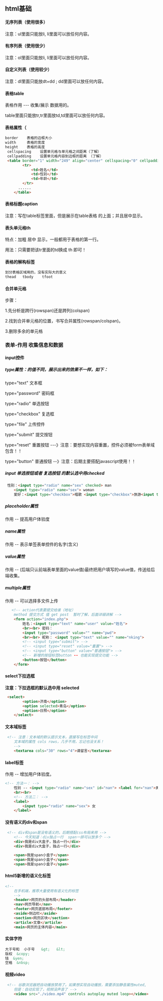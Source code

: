 ## html基础

#### 无序列表（使用很多）

注意：ul里面只能放li,  li里面可以放任何内容。

#### 有序列表（使用很少）

注意：ol里面只能放li,  li里面可以放任何内容。

#### 自定义列表（使用较少）

注意：dl里面只能放dt+dd   ;  dd里面可以放任何内容。

#### 表格table

表格作用  --- 收集/展示  数据用的。

table里面只能放tr,tr里面放td,td里面可以放任何内容。

#### 表格属性（

```html
border    表格的边框大小
width     表格的宽度
height    表格的高度
 cellspacing    设置单元格与单元格之间距离（了解）
 cellpadding    设置单元格内容到边框的距离 （了解）
 <table border="1" width="249" align="center" cellspacing="0" cellpadding="20">
        <tr>
            <td>姓名</td>
            <td>性别</td>
            <td>年龄</td>
        </tr>
      ......
    </table>
```

#### 表格标题caption

注意：写在table标签里面，但是展示在table表格 的上面；并且居中显示。

#### 表头单元格th

特点：加粗 居中 显示，一般都用于表格的第一行。

用法：只需要把该tr里面的td换成 th 即可！

#### 表格的解构标签

```html
划分表格区域用的，没有实际大的意义
thead   tbody    tfoot
```

#### 合并单元格

步骤：

1.先分析是跨行(rowspan)还是跨列(colspan)

2.找到合并单元格的位置，书写合并属性(rowspan/colspan)。

3.删除多余的单元格

### 表单-作用 收集信息和数据

#### input控件

##### type属性：的值不同，展示出来的效果不一样，如下：

type="text"	文本框

type="password"	密码框

type="radio"	单选按钮

type="checkbox"	复选框

type="file"	上传控件

type="submit"   提交按钮

type="reset"   重置按钮    ---》注意：要想实现内容重置，控件必须被form表单域 包含！！

type="button"    普通按钮   --》注意：后期主要搭配javascript使用！！

##### input 单选按钮或者 复选按钮 的默认选中用checked

```html
 性别：<input type="radio" name="sex" checked> man
    <input type="radio" name="sex"> woman 
    爱好：<input type="checkbox">唱歌 <input type="checkbox">旅游<input type="checkbox" checked>学习
```



##### placeholder属性

作用 -- 提高用户体验度

##### name属性

作用 -- 表示单签表单控件的名字(含义)

##### value属性

作用  -- (后端只认前端表单里面的value值)最终把用户填写的value值，传送给后端收集。

##### multiple属性

作用  -- 可以选择多文件上传

```html
   <!-- action代表要提交给谁（地址）
    method 提交方式 值 get post  暂时了解，后面详细讲解 -->
    <form action="index.php">
        姓名：<input type="text" name="user" value="姓名">
        <br><br> 密码：
        <input type="password" value="" name="pwd">
        <br><br> 昵称： <input type="text" value="" name="nking">
        <!-- <input type="submit"> -->
        <!-- <input type="reset" value="重置"> -->
        <!-- <input type="button" value="普通按钮"> -->
        <!-- 新增的按钮标签button -- 也能实现提交功能 -->
        <button>按钮</button>
    </form>
```

#### select下拉选框

**注意：下拉选框的默认选中用  selected**  

```html
 <select>
        <option>济南</option>
        <option selected>青岛</option>
        <option>日照</option>
    </select>
```

#### 文本域标签

```html
 <!-- 注意：文本域的默认提示文本，直接写在标签中间
    文本域的属性 cols rows，几乎不用，忘记也没关系！
    -->
    <textarea cols="30" rows="4">请留言</textarea>
```

#### label标签

作用  -- 增加用户体验度。

```html
<!-- 方法一： -->
    性别 -- <input type="radio" name="sex" id="nan"> <label for="nan">男</label>
    <br><br>
    <!-- 方法二： -->
    <label>
        <input type="radio" name="sex"> 女
    </label>
```

#### 没有语义的div和span

```html
 <!-- div和span是没有语义的，后期搭配css布局来用 -->
    <!-- 今天知道：div独占一行  span一排可以放多个 -->
    <div>我是div大盒子，独占一行</div>
    <div>我是div大盒子，独占一行</div>

    <span>我是span小盒子</span>
    <span>我是span小盒子</span>
    <span>我是span小盒子</span>
```

#### html5新增的语义化标签

```html
<!-- 
    在手机端，推荐大量使用有语义化的标签
    -->
    <header>网页的头部布局</header>
    <nav>网页导航</nav>
    <footer>网页底部布局</footer>
    <aside>侧边栏</aside>
    <section>网页区块</section>
    <article>文章</article>
    <main>网页的主体内容</main>
```

#### 实体字符

```html
大于号和  小于号   &gt;   &lt;
版权  &copy;
钱  &yen;
空格  &nbsp;
```

#### 视频video

```html
 <!-- 谷歌浏览器把自动播放禁用了。如果想实现自动播放，需要添加静音属性muted,
    但是：自动实现了，视频没声音了 -->
    <video src="./video.mp4" controls autoplay muted loop></video>
```